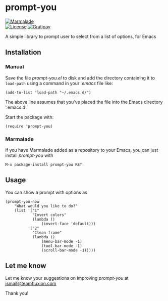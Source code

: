 # prompt-you

[![Marmalade](https://img.shields.io/badge/marmalade-available-8A2A8B.svg)](https://marmalade-repo.org/packages/prompt-you)  
[![License](https://img.shields.io/badge/LICENSE-GPL%20v3.0-blue.svg)](https://www.gnu.org/licenses/gpl.html)
[![Gratipay](http://img.shields.io/gratipay/myTerminal.svg)](https://gratipay.com/myTerminal)

A simple library to prompt user to select from a list of options, for Emacs

## Installation

### Manual

Save the file *prompt-you.el* to disk and add the directory containing it to `load-path` using a command in your *.emacs* file like:

    (add-to-list 'load-path "~/.emacs.d/")

The above line assumes that you've placed the file into the Emacs directory '.emacs.d'.

Start the package with:

    (require 'prompt-you)

### Marmalade

If you have Marmalade added as a repository to your Emacs, you can just install *prompt-you* with

    M-x package-install prompt-you RET

## Usage

You can show a prompt with options as

    (prompt-you-now
        "What would you like to do?"
        (list '("1" 
                "Invert colors" 
                (lambda ()
                    (invert-face 'default)))
              '("2" 
                "Clean frame" 
                (lambda ()
                    (menu-bar-mode -1)
                    (tool-bar-mode -1)
                    (scroll-bar-mode -1)))))

## Let me know

Let me know your suggestions on improving *prompt-you* at ismail@teamfluxion.com

Thank you!
